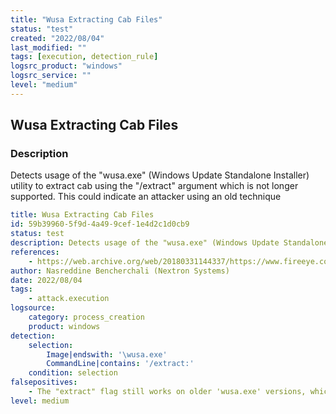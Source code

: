 ```yaml
---
title: "Wusa Extracting Cab Files"
status: "test"
created: "2022/08/04"
last_modified: ""
tags: [execution, detection_rule]
logsrc_product: "windows"
logsrc_service: ""
level: "medium"
---
```


## Wusa Extracting Cab Files

### Description

Detects usage of the "wusa.exe" (Windows Update Standalone Installer) utility to extract cab using the "/extract" argument which is not longer supported. This could indicate an attacker using an old technique

```yml
title: Wusa Extracting Cab Files
id: 59b39960-5f9d-4a49-9cef-1e4d2c1d0cb9
status: test
description: Detects usage of the "wusa.exe" (Windows Update Standalone Installer) utility to extract cab using the "/extract" argument which is not longer supported. This could indicate an attacker using an old technique
references:
    - https://web.archive.org/web/20180331144337/https://www.fireeye.com/blog/threat-research/2018/03/sanny-malware-delivery-method-updated-in-recently-observed-attacks.html
author: Nasreddine Bencherchali (Nextron Systems)
date: 2022/08/04
tags:
    - attack.execution
logsource:
    category: process_creation
    product: windows
detection:
    selection:
        Image|endswith: '\wusa.exe'
        CommandLine|contains: '/extract:'
    condition: selection
falsepositives:
    - The "extract" flag still works on older 'wusa.exe' versions, which could be a legitimate use (monitor the path of the cab being extracted)
level: medium

```
